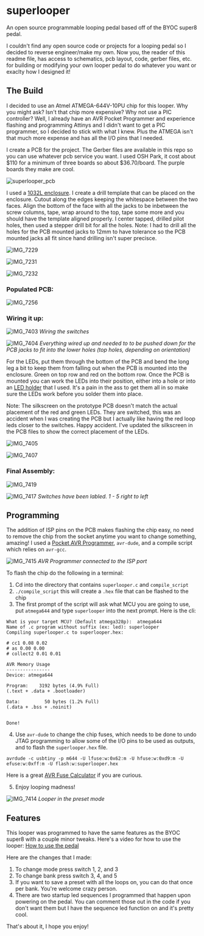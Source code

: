 # superlooper
An open source programmable looping pedal based off of the BYOC super8 pedal. 

I couldn't find any open source code or projects for a looping pedal so I decided to reverse engineer/make my own. Now you, the reader of this readme file, has access to schematics, pcb layout, code, gerber files, etc. for building or modifying your own looper pedal to do whatever you want or exaclty how I designed it! 

## The Build 

I decided to use an Atmel ATMEGA-644V-10PU chip for this looper. Why you might ask? Isn't that chip more expensive? Why not use a PIC controller? Well, I already have an AVR Pocket Programmer and experience flashing and programming Attinys and I didn't want to get a PIC programmer, so I decided to stick with what I knew. Plus the ATMEGA isn't that much more expense and has all the I/O pins that I needed. 

I create a PCB for the project. The Gerber files are available in this repo so you can use whatever pcb service you want. I used OSH Park, it cost about $110 for a minimum of three boards so about $36.70/board. The purple boards they make are cool. 

![superlooper_pcb](https://github.com/Spelieye/superlooper/assets/36861919/1f62ba5a-4f87-4298-baff-512ab6a072ce)

I used a [1032L enclosure](https://www.taydaelectronics.com/hardware/enclosures/1032l-style.html). I create a drill template that can be placed on the enclosure. Cutout along the edges keeping the whitespace between the two faces. Align the bottom of the face with all the jacks to be inbetween the screw columns, tape, wrap around to the top, tape some more and you should have the template aligned properly. I center tapped, drilled pilot holes, then used a stepper drill bit for all the holes. Note: I had to drill all the holes for the PCB mounted jacks to 12mm to have tolerance so the PCB mounted jacks all fit since hand drilling isn't super precisce. 

![IMG_7229](https://github.com/Spelieye/superlooper/assets/36861919/99b4512d-16dc-49eb-b74e-eacef47a6297)

![IMG_7231](https://github.com/Spelieye/superlooper/assets/36861919/2387f791-5252-4d6d-b9d5-d02895788efb)

![IMG_7232](https://github.com/Spelieye/superlooper/assets/36861919/625e191c-4c72-43d2-b1eb-c74cabf8c1fe)

### Populated PCB: 

![IMG_7256](https://github.com/Spelieye/superlooper/assets/36861919/5ddfab00-7a8d-4e93-8c3c-fda147196651)

### Wiring it up: 

![IMG_7403](https://github.com/Spelieye/superlooper/assets/36861919/91c6aeb5-ffa9-44d6-af2f-69c7692887ac)
*Wiring the switches*

![IMG_7404](https://github.com/Spelieye/superlooper/assets/36861919/524ad3cd-bcf7-4a28-979b-e018121ad99e)
*Everything wired up and needed to to be pushed down for the PCB jacks to fit into the lower holes (top holes, depending on orientation)*

For the LEDs, put them through the bottom of the PCB and bend the long leg a bit to keep them from falling out when the PCB is mounted into the enclosure. Green on top row and red on the bottom row. Once the PCB is mounted you can work the LEDs into their position, either into a hole or into an [LED holder](https://www.taydaelectronics.com/5mm-led-lampshade-protector-clear.html) that I used. It's a pain in the ass to get them all in so make sure the LEDs work before you solder them into place.

Note: The silkscreen on the prototype PCB doesn't match the actual placement of the red and green LEDs. They are switched, this was an accident when I was creating the PCB but I actually like having the red loop leds closer to the switches. Happy accident. I've updated the silkscreen in the PCB files to show the correct placement of the LEDs. 

![IMG_7405](https://github.com/Spelieye/superlooper/assets/36861919/555c350e-afc7-4dfe-9d23-c1ed49c76e8d)

![IMG_7407](https://github.com/Spelieye/superlooper/assets/36861919/63d0b6e5-b313-4154-aa68-05acf0ae9a9b)


### Final Assembly:

![IMG_7419](https://github.com/Spelieye/superlooper/assets/36861919/7dc00aa5-37fd-4301-874e-28c274d75c04)

![IMG_7417](https://github.com/Spelieye/superlooper/assets/36861919/57925103-fb88-4e7c-9d1d-4d90625d3dda)
*Switches have been labled. 1 - 5 right to left*

## Programming

The addition of ISP pins on the PCB makes flashing the chip easy, no need to remove the chip from the socket anytime you want to change something, amazing! I used a [Pocket AVR Programmer](https://www.sparkfun.com/products/9825), `avr-dude`, and a compile script which relies on `avr-gcc`. 

![IMG_7415](https://github.com/Spelieye/superlooper/assets/36861919/44a3020e-bfe4-4595-b616-227e2e0e41e3)
*AVR Programmer connected to the ISP port*

To flash the chip do the following in a terminal: 
1. Cd into the directory that contains `superlooper.c` and `compile_script`
2. `./compile_script` this will create a `.hex` file that can be flashed to the chip
3. The first prompt of the script will ask what MCU you are going to use, put `atmega644` and type `superlooper` into the next prompt. Here is the cli:
 ```
What is your target MCU? (Default atmega328p):  atmega644
Name of .c program without suffix (ex: led): superlooper
Compiling superlooper.c to superlooper.hex:

# cc1 0.08 0.02
# as 0.00 0.00
# collect2 0.01 0.01

AVR Memory Usage
----------------
Device: atmega644

Program:    3192 bytes (4.9% Full)
(.text + .data + .bootloader)

Data:         50 bytes (1.2% Full)
(.data + .bss + .noinit)


Done!
```
4. Use `avr-dude` to change the chip fuses, which needs to be done to undo JTAG programming to allow some of the I/O pins to be used as outputs, and to flash the `superlooper.hex` file. 
```
avrdude -c usbtiny -p m644 -U lfuse:w:0x62:m -U hfuse:w:0xd9:m -U efuse:w:0xff:m -U flash:w:superlooper.hex
```
Here is a great [AVR Fuse Calculator](https://www.engbedded.com/fusecalc/) if you are curious. 

5. Enjoy looping madness!

![IMG_7414](https://github.com/Spelieye/superlooper/assets/36861919/f4ab234d-61b5-48ef-983e-fd0dcbe84cfd)
*Looper in the preset mode* 

## Features 

This looper was programmed to have the same features as the BYOC super8 with a couple minor tweaks. Here's a video for how to use the looper: [How to use the pedal](https://www.youtube.com/watch?v=KKhdrYQu3Yc)

Here are the changes that I made: 
1. To change mode press switch 1, 2, and 3
2. To change bank press switch 3, 4, and 5
3. If you want to save a preset with all the loops on, you can do that once per bank. You're welcome crazy person.
4. There are two startup led sequences I programmed that happen upon powering on the pedal. You can comment those out in the code if you don't want them but I have the sequence led function on and it's pretty cool.

That's about it, I hope you enjoy!







